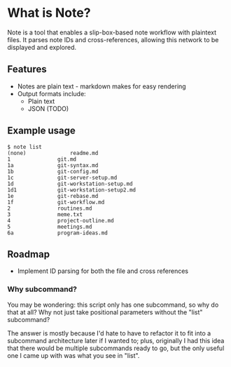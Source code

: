 # What is Note?

Note is a tool that enables a slip-box-based note workflow with 
plaintext files. It parses note IDs and cross-references, allowing this 
network to be displayed and explored.

## Features

+ Notes are plain text - markdown makes for easy rendering
+ Output formats include:
    + Plain text
    + JSON (TODO)

## Example usage

```
$ note list
(none)				readme.md
1				git.md
1a				git-syntax.md
1b				git-config.md
1c				git-server-setup.md
1d				git-workstation-setup.md
1d1				git-workstation-setup2.md
1e				git-rebase.md
1f				git-workflow.md
2				routines.md
3				meme.txt
4				project-outline.md
5				meetings.md
6a				program-ideas.md
```

## Roadmap

+ Implement ID parsing for both the file and cross references

### Why subcommand?
You may be wondering: this script only has one subcommand, so why do 
that at all? Why not just take positional parameters without the "list" 
subcommand?

The answer is mostly because I'd hate to have to refactor it to fit 
into a subcommand architecture later if I wanted to; plus, originally I 
had this idea that there would be multiple subcommands ready to go, but 
the only useful one I came up with was what you see in "list".
